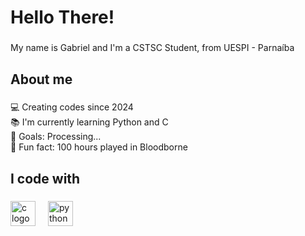 <h1 align="left">Hello There!</h1>

###

<p align="left">My name is Gabriel and I'm a CSTSC Student, from UESPI - Parnaíba</p>

###

<h2 align="left">About me</h2>

###

<p align="left">💻 Creating codes since 2024<br>📚 I'm currently learning Python and C<br>🎯 Goals: Processing...<br>🎲 Fun fact: 100 hours played in Bloodborne</p>

###

<h2 align="left">I code with</h2>

###

<div align="left">
  <img src="https://cdn.jsdelivr.net/gh/devicons/devicon/icons/c/c-original.svg" height="40" alt="c logo"  />
  <img width="12" />
  <img src="https://cdn.jsdelivr.net/gh/devicons/devicon/icons/python/python-original.svg" height="40" alt="python logo"  />
</div>

###

###
